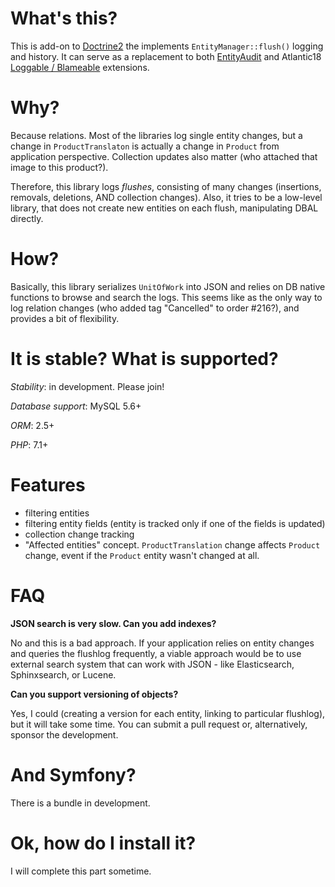 # What's this?

This is add-on to [Doctrine2](https://github.com/doctrine/orm) the implements `EntityManager::flush()` logging and history. It can serve as a replacement to both [EntityAudit](https://github.com/simplethings/EntityAuditBundle) and Atlantic18 [Loggable / Blameable](https://github.com/Atlantic18/DoctrineExtensions) extensions.

# Why?

Because relations. Most of the libraries log single entity changes, but a change in `ProductTranslaton` is actually a change in `Product` from application perspective. Collection updates also matter (who attached that image to this product?).

Therefore, this library logs _flushes_, consisting of many changes (insertions, removals, deletions, AND collection changes). Also, it tries to be a low-level library, that does not create new entities on each flush, manipulating DBAL directly.

# How?

Basically, this library serializes `UnitOfWork` into JSON and relies on DB native functions to browse and search the logs. This seems like as the only way to log relation changes (who added tag "Cancelled" to order #216?), and provides a bit of flexibility.

# It is stable? What is supported?

_Stability_: in development. Please join!

_Database support_: MySQL 5.6+

_ORM_: 2.5+

_PHP_: 7.1+ 

# Features

* filtering entities
* filtering entity fields (entity is tracked only if one of the fields is updated)
* collection change tracking
* "Affected entities" concept. `ProductTranslation` change affects `Product` change, event if the `Product` entity wasn't changed at all.

# FAQ

**JSON search is very slow. Can you add indexes?**

No and this is a bad approach. If your application relies on entity changes and queries the flushlog frequently, a viable approach would be to use external search system that can work with JSON - like Elasticsearch, Sphinxsearch, or Lucene.

**Can you support versioning of objects?**

Yes, I could (creating a version for each entity, linking to particular flushlog), but it will take some time. You can submit a pull request or, alternatively, sponsor the development.
 

# And Symfony?

There is a bundle in development.

# Ok, how do I install it?

I will complete this part sometime.
